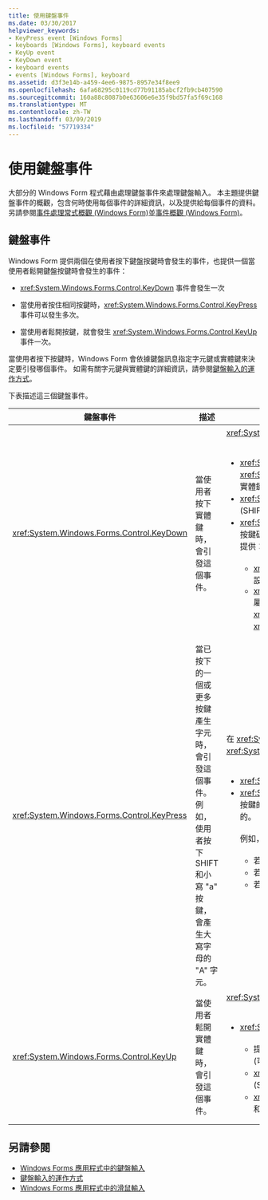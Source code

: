 ```yaml
---
title: 使用鍵盤事件
ms.date: 03/30/2017
helpviewer_keywords:
- KeyPress event [Windows Forms]
- keyboards [Windows Forms], keyboard events
- KeyUp event
- KeyDown event
- keyboard events
- events [Windows Forms], keyboard
ms.assetid: d3f3e14b-a459-4ee6-9875-8957e34f8ee9
ms.openlocfilehash: 6afa68295c0119cd77b91185abcf2fb9cb407590
ms.sourcegitcommit: 160a88c8087b0e63606e6e35f9bd57fa5f69c168
ms.translationtype: MT
ms.contentlocale: zh-TW
ms.lasthandoff: 03/09/2019
ms.locfileid: "57719334"
---
```

# <a name="using-keyboard-events"></a>使用鍵盤事件
大部分的 Windows Form 程式藉由處理鍵盤事件來處理鍵盤輸入。 本主題提供鍵盤事件的概觀，包含何時使用每個事件的詳細資訊，以及提供給每個事件的資料。  另請參閱[事件處理常式概觀 (Windows Form)](event-handlers-overview-windows-forms.md)並[事件概觀 (Windows Form)](events-overview-windows-forms.md)。  
  
## <a name="keyboard-events"></a>鍵盤事件  
 Windows Form 提供兩個在使用者按下鍵盤按鍵時會發生的事件，也提供一個當使用者鬆開鍵盤按鍵時會發生的事件：  
  
-   <xref:System.Windows.Forms.Control.KeyDown> 事件會發生一次  
  
-   當使用者按住相同按鍵時，<xref:System.Windows.Forms.Control.KeyPress> 事件可以發生多次。  
  
-   當使用者鬆開按鍵，就會發生 <xref:System.Windows.Forms.Control.KeyUp> 事件一次。  
  
 當使用者按下按鍵時，Windows Form 會依據鍵盤訊息指定字元鍵或實體鍵來決定要引發哪個事件。 如需有關字元鍵與實體鍵的詳細資訊，請參閱[鍵盤輸入的運作方式](how-keyboard-input-works.md)。  
  
 下表描述這三個鍵盤事件。  
  
|鍵盤事件|描述|結果|  
|--------------------|-----------------|-------------|  
|<xref:System.Windows.Forms.Control.KeyDown>|當使用者按下實體鍵時，會引發這個事件。|<xref:System.Windows.Forms.Control.KeyDown> 的處理常式會接收：<br /><br /> <ul><li><xref:System.Windows.Forms.KeyEventArgs> 參數，提供 <xref:System.Windows.Forms.KeyEventArgs.KeyCode%2A> 屬性 (可指定實體鍵盤按鈕)。</li><li><xref:System.Windows.Forms.KeyEventArgs.Modifiers%2A> 屬性 (SHIFT、CTRL 或 ALT)。</li><li><xref:System.Windows.Forms.KeyEventArgs.KeyData%2A> 屬性 (會結合按鍵碼和修飾詞)。 <xref:System.Windows.Forms.KeyEventArgs> 參數也會提供：<br /><br /> <ul><li><xref:System.Windows.Forms.KeyEventArgs.Handled%2A> 屬性，可設定防止基礎控制項接收按鍵。</li><li><xref:System.Windows.Forms.KeyEventArgs.SuppressKeyPress%2A> 屬性，可用來隱藏該按鍵動作的 <xref:System.Windows.Forms.Control.KeyPress> 和 <xref:System.Windows.Forms.Control.KeyUp> 事件。</li></ul></li></ul>|  
|<xref:System.Windows.Forms.Control.KeyPress>|當已按下的一個或更多按鍵產生字元時，會引發這個事件。 例如，使用者按下 SHIFT 和小寫 "a" 按鍵，會產生大寫字母的 "A" 字元。|在 <xref:System.Windows.Forms.Control.KeyDown> 之後會引發 <xref:System.Windows.Forms.Control.KeyPress>。<br /><br /> <ul><li><xref:System.Windows.Forms.Control.KeyPress> 的處理常式會接收：</li><li><xref:System.Windows.Forms.KeyPressEventArgs> 參數，其中包含已按下按鍵的字元碼。 對於每種字元鍵和輔助按鍵的組合而言，此字元碼是唯一的。<br /><br />     例如，"A" 按鍵會產生：<br /><br /> <ul><li>若與 SHIFT 鍵一同按下，則產生字元碼 65，</li><li>若 CAPS LOCK 鍵已開啟且只按下它，則產生 97，</li><li>若與 CTRL 鍵一同按下，則產生 1。</li></ul></li></ul>|  
|<xref:System.Windows.Forms.Control.KeyUp>|當使用者鬆開實體鍵時，會引發這個事件。|<xref:System.Windows.Forms.Control.KeyUp> 的處理常式會接收：<br /><br /> <ul><li><xref:System.Windows.Forms.KeyEventArgs> 參數：<br /><br /> <ul><li>提供 <xref:System.Windows.Forms.KeyEventArgs.KeyCode%2A> 屬性 (可指定實體鍵盤按鈕)。</li><li><xref:System.Windows.Forms.KeyEventArgs.Modifiers%2A> 屬性 (SHIFT、CTRL 或 ALT)。</li><li><xref:System.Globalization.SortKey.KeyData%2A> 屬性 (會結合按鍵碼和修飾詞)。</li></ul></li></ul>|  
  
## <a name="see-also"></a>另請參閱
- [Windows Forms 應用程式中的鍵盤輸入](keyboard-input-in-a-windows-forms-application.md)
- [鍵盤輸入的運作方式](how-keyboard-input-works.md)
- [Windows Forms 應用程式中的滑鼠輸入](mouse-input-in-a-windows-forms-application.md)
